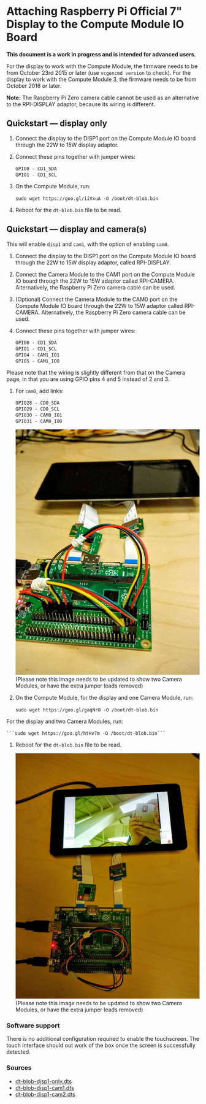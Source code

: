# Attaching Raspberry Pi Official 7" Display to the Compute Module IO Board

**This document is a work in progress and is intended for advanced users.**

For the display to work with the Compute Module, the firmware needs to be from October 23rd 2015 or later (use `vcgencmd version` to check). For the display to work with the Compute Module 3, the firmware needs to be from October 2016 or later.

**Note:** The Raspberry Pi Zero camera cable cannot be used as an alternative to the RPI-DISPLAY adaptor, because its wiring is different.   

## Quickstart — display only

1. Connect the display to the DISP1 port on the Compute Module IO board through the 22W to 15W display adaptor.
1. Connect these pins together with jumper wires:

	```
	GPIO0 - CD1_SDA
	GPIO1 - CD1_SCL
	```

1. On the Compute Module, run:

	```sudo wget https://goo.gl/iiVxuA -O /boot/dt-blob.bin```

1. Reboot for the `dt-blob.bin` file to be read.

## Quickstart — display and camera(s)
This will enable `disp1` and `cam1`, with the option of enabling `cam0`.

1. Connect the display to the DISP1 port on the Compute Module IO board through the 22W to 15W display adaptor, called RPI-DISPLAY.
1. Connect the Camera Module to the CAM1 port on the Compute Module IO board through the 22W to 15W adaptor called RPI-CAMERA. Alternatively, the Raspberry Pi Zero camera cable can be used.
1. (Optional) Connect the Camera Module to the CAM0 port on the Compute Module IO board through the 22W to 15W adaptor called RPI-CAMERA. Alternatively, the Raspberry Pi Zero camera cable can be used.
1. Connect these pins together with jumper wires:

	```
	GPIO0 - CD1_SDA
	GPIO1 - CD1_SCL
	GPIO4 - CAM1_IO1
	GPIO5 - CAM1_IO0
	```
Please note that the wiring is slightly different from that on the Camera page, in that you are using GPIO pins 4 and 5 instead of 2 and 3.

1. For `cam0`, add links:

	```
	GPIO28 - CD0_SDA
	GPIO29 - CD0_SCL
	GPIO30 - CAM0_IO1
	GPIO31 - CAM0_IO0
	```

	![GPIO connection for a single display and two Camera Modules](images/CMIO-Cam-Disp-GPIO.jpg)
	(Please note this image needs to be updated to show two Camera Modules, or have the extra jumper leads removed)

1. On the Compute Module, for the display and one Camera Module, run:

	```sudo wget https://goo.gl/gaqNrO -O /boot/dt-blob.bin```  

  For the display and two Camera Modules, run:

	```sudo wget https://goo.gl/htHv7m -O /boot/dt-blob.bin```

1. Reboot for the `dt-blob.bin` file to be read.

	![Camera Preview on the 7 inch display](images/CMIO-Cam-Disp-Example.jpg)
	(Please note this image needs to be updated to show two Camera Modules, or have the extra jumper leads removed)

### Software support

There is no additional configuration required to enable the touchscreen. The touch interface should out work of the box once the screen is successfully detected.


### Sources
- [dt-blob-disp1-only.dts](dt-blob-disp1-only.dts)
- [dt-blob-disp1-cam1.dts](dt-blob-disp1-cam1.dts)
- [dt-blob-disp1-cam2.dts](dt-blob-disp1-cam2.dts)
